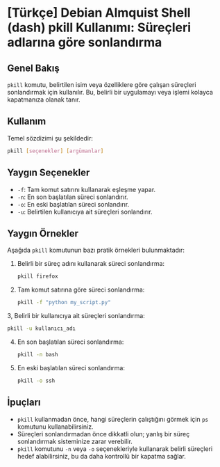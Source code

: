 # [Türkçe] Debian Almquist Shell (dash) pkill Kullanımı: Süreçleri adlarına göre sonlandırma

## Genel Bakış
`pkill` komutu, belirtilen isim veya özelliklere göre çalışan süreçleri sonlandırmak için kullanılır. Bu, belirli bir uygulamayı veya işlemi kolayca kapatmanıza olanak tanır.

## Kullanım
Temel sözdizimi şu şekildedir:
```bash
pkill [seçenekler] [argümanlar]
```

## Yaygın Seçenekler
- `-f`: Tam komut satırını kullanarak eşleşme yapar.
- `-n`: En son başlatılan süreci sonlandırır.
- `-o`: En eski başlatılan süreci sonlandırır.
- `-u`: Belirtilen kullanıcıya ait süreçleri sonlandırır.

## Yaygın Örnekler
Aşağıda `pkill` komutunun bazı pratik örnekleri bulunmaktadır:

1. Belirli bir süreç adını kullanarak süreci sonlandırma:
   ```bash
   pkill firefox
   ```

2. Tam komut satırına göre süreci sonlandırma:
   ```bash
   pkill -f "python my_script.py"
   ```

3, Belirli bir kullanıcıya ait süreçleri sonlandırma:
   ```bash
   pkill -u kullanıcı_adı
   ```

4. En son başlatılan süreci sonlandırma:
   ```bash
   pkill -n bash
   ```

5. En eski başlatılan süreci sonlandırma:
   ```bash
   pkill -o ssh
   ```

## İpuçları
- `pkill` kullanmadan önce, hangi süreçlerin çalıştığını görmek için `ps` komutunu kullanabilirsiniz.
- Süreçleri sonlandırmadan önce dikkatli olun; yanlış bir süreç sonlandırmak sisteminize zarar verebilir.
- `pkill` komutunu `-n` veya `-o` seçenekleriyle kullanarak belirli süreçleri hedef alabilirsiniz, bu da daha kontrollü bir kapatma sağlar.